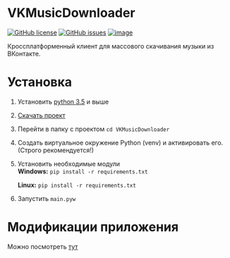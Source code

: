 # VKMusicDownloader

[![GitHub license](https://img.shields.io/github/license/keyzt/VKMusicDownloader.svg)](https://github.com/keyzt/VKMusicDownloader/blob/master/LICENSE)
[![GitHub issues](https://img.shields.io/github/issues/keyzt/VKMusicDownloader.svg)](https://github.com/keyzt/VKMusicDownloader/issues)
[![image](https://img.shields.io/github/contributors/keyzt/VKMusicDownloader.svg)](https://github.com/keyzt/VKMusicDownloader/graphs/contributors)

Кроссплатформенный клиент для массового скачивания музыки из ВКонтакте.

# **Установка**

 1.  Установить [python 3.5](https://www.python.org/) и выше 
 2.  [Скачать проект](https://github.com/keyzt/VKMusicDownloader/archive/master.zip)
 3.  Перейти в папку с проектом `cd VKMusicDownloader`
 4. Создать виртуальное окружение Python (venv) и активировать его. (Строго рекомендуется!)
 4.  Установить необходимые модули  
    **Windows:** `pip install -r requirements.txt`
   
     **Linux:** `pip install -r requirements.txt`
 5. Запустить `main.pyw`


# **Модификации приложения**

Можно посмотреть [тут](https://github.com/keyzt/VKMusicDownloader/network/members)
